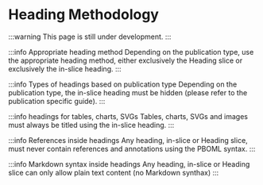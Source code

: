 # Heading Methodology

:::warning
This page is still under development.
:::

:::info Appropriate heading method
Depending on the publication type, use the appropriate heading method, either exclusively the Heading slice or exclusively the in-slice heading.
:::

:::info Types of headings based on publication type
Depending on the publication type, the in-slice heading must be hidden (please refer to the publication specific guide).
:::

:::info headings for tables, charts, SVGs 
Tables, charts, SVGs and images must always be titled using the in-slice heading.
:::

:::info References inside headings
Any heading, in-slice or Heading slice, must never contain references and annotations using the PBOML syntax.
:::

:::info Markdown syntax inside headings
Any heading, in-slice or Heading slice can only allow plain text content (no Markdown synthax)
:::
